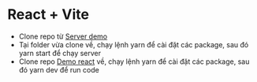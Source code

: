 # React + Vite

- Clone repo từ <a href="https://github.com/UIT-20520353/server-demo" target="_blank">Server demo</a>
- Tại folder vừa clone về, chạy lệnh yarn để cài đặt các package, sau đó yarn start để chạy server
- Clone repo <a href="https://github.com/UIT-20520353/demo-react" target="_blank">Demo react</a> về, chạy lệnh yarn để cài đặt các package, sau đó yarn dev để run code
